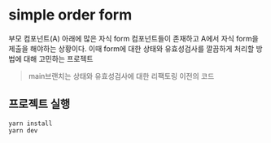 # simple order form

부모 컴포넌트(A) 아래에 많은 자식 form 컴포넌트들이 존재하고 A에서 자식 form을 제출을 해야하는 상황이다.
이때 form에 대한 상태와 유효성검사를 깔끔하게 처리할 방법에 대해 고민하는 프로젝트

> main브랜치는 상태와 유효성검사에 대한 리팩토링 이전의 코드

## 프로젝트 실행

```
yarn install
yarn dev
```

